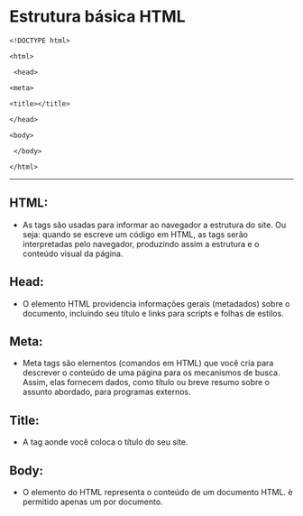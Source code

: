 # Estrutura básica HTML
`<!DOCTYPE html> `

`<html>`

` <head>`

  `<meta>`
   
  `<title></title>`
  
  `</head>`
    
  `<body>`
  
   ` </body>`
 
`</html>`

-------------------------------------------

## HTML:
+ As tags são usadas para informar ao navegador a estrutura do site. Ou seja: quando se escreve um código em HTML, as tags serão interpretadas pelo navegador, produzindo assim a estrutura e o conteúdo visual da página.

## Head:
+ O elemento HTML <head> providencia informações gerais (metadados) sobre o documento, incluindo seu título e links para scripts e folhas de estilos.
 
 ## Meta:
 + Meta tags são elementos (comandos em HTML) que você cria para descrever o conteúdo de uma página para os mecanismos de busca. Assim, elas fornecem dados, como título ou breve resumo sobre o assunto abordado, para programas externos.
 
 
 ## Title:
 + A tag aonde você coloca o título do seu site.
 
 ## Body:
 + O elemento <body> do HTML representa o conteúdo de um documento HTML. è permitido apenas um <body> por documento.
